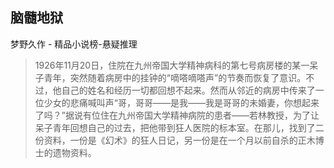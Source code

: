 ## 脑髓地狱

梦野久作  -  精品小说榜-悬疑推理

> 1926年11月20日，住院在九州帝国大学精神病科的第七号病房楼的某一呆子青年，突然随着病房中的挂钟的“嘀嗒嘀嗒声”的节奏而恢复了意识。不过，他自己的姓名和经历一切都回想不起来。然而从邻近的病房中传来了一位少女的悲痛喊叫声“哥，哥哥——是我——我是哥哥的未婚妻，你想起来了吗？”据说有位住在九州帝国大学精神病院的患者——若林教授，为了让呆子青年回想自己的过去，把他带到狂人医院的标本室。在那儿，找到了二份资料，一份是《幻术》的狂人日记，另一份是在一个月以前自杀的正木博士的遗物资料。
